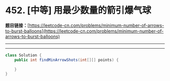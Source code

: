 # 452. [中等] 用最少数量的箭引爆气球

**题目链接：**[https://leetcode-cn.com/problems/minimum-number-of-arrows-to-burst-balloons](https://leetcode-cn.com/problems/minimum-number-of-arrows-to-burst-balloons)

---

<Cards card="leetcode_452_minimum-number-of-arrows-to-burst-balloons"></Cards>

---

```java
class Solution {
    public int findMinArrowShots(int[][] points) {
        
    }
}
```